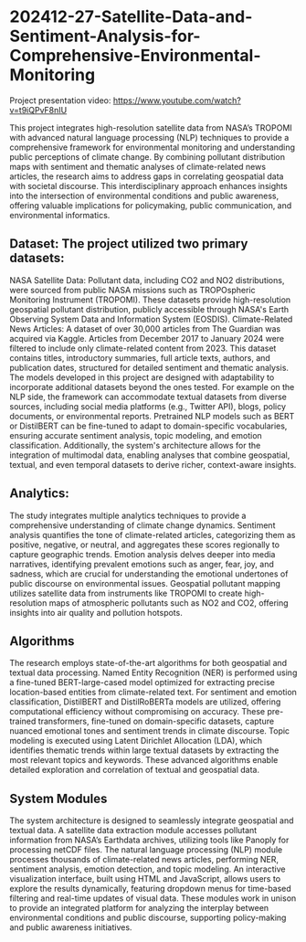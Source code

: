 # 202412-27-Satellite-Data-and-Sentiment-Analysis-for-Comprehensive-Environmental-Monitoring

Project presentation video: https://www.youtube.com/watch?v=t9iQPvF8nIU

This project integrates high-resolution satellite data from NASA’s TROPOMI with advanced natural language processing (NLP) techniques to provide a comprehensive framework for environmental monitoring and understanding public perceptions of climate change. By combining pollutant distribution maps with sentiment and thematic analyses of climate-related news articles, the research aims to address gaps in correlating geospatial data with societal discourse. This interdisciplinary approach enhances insights into the intersection of environmental conditions and public awareness, offering valuable implications for policymaking, public communication, and environmental informatics.

## Dataset: The project utilized two primary datasets:
NASA Satellite Data: Pollutant data, including CO2 and NO2 distributions, were sourced from public NASA missions such as TROPOspheric Monitoring Instrument (TROPOMI). These datasets provide high-resolution geospatial pollutant distribution, publicly accessible through NASA's Earth Observing System Data and Information System (EOSDIS).
Climate-Related News Articles: A dataset of over 30,000 articles from The Guardian was acquired via Kaggle. Articles from December 2017 to January 2024 were filtered to include only climate-related content from 2023. This dataset contains titles, introductory summaries, full article texts, authors, and publication dates, structured for detailed sentiment and thematic analysis.
The models developed in this project are designed with adaptability to incorporate additional datasets beyond the ones tested. For example on the NLP side, the framework can accommodate textual datasets from diverse sources, including social media platforms (e.g., Twitter API), blogs, policy documents, or environmental reports. Pretrained NLP models such as BERT or DistilBERT can be fine-tuned to adapt to domain-specific vocabularies, ensuring accurate sentiment analysis, topic modeling, and emotion classification. Additionally, the system's architecture allows for the integration of multimodal data, enabling analyses that combine geospatial, textual, and even temporal datasets to derive richer, context-aware insights.

## Analytics:
The study integrates multiple analytics techniques to provide a comprehensive understanding of climate change dynamics. Sentiment analysis quantifies the tone of climate-related articles, categorizing them as positive, negative, or neutral, and aggregates these scores regionally to capture geographic trends. Emotion analysis delves deeper into media narratives, identifying prevalent emotions such as anger, fear, joy, and sadness, which are crucial for understanding the emotional undertones of public discourse on environmental issues. Geospatial pollutant mapping utilizes satellite data from instruments like TROPOMI to create high-resolution maps of atmospheric pollutants such as NO2 and CO2, offering insights into air quality and pollution hotspots.

## Algorithms
The research employs state-of-the-art algorithms for both geospatial and textual data processing. Named Entity Recognition (NER) is performed using a fine-tuned BERT-large-cased model optimized for extracting precise location-based entities from climate-related text. For sentiment and emotion classification, DistilBERT and DistilRoBERTa models are utilized, offering computational efficiency without compromising on accuracy. These pre-trained transformers, fine-tuned on domain-specific datasets, capture nuanced emotional tones and sentiment trends in climate discourse. Topic modeling is executed using Latent Dirichlet Allocation (LDA), which identifies thematic trends within large textual datasets by extracting the most relevant topics and keywords. These advanced algorithms enable detailed exploration and correlation of textual and geospatial data.

## System Modules
The system architecture is designed to seamlessly integrate geospatial and textual data. A satellite data extraction module accesses pollutant information from NASA’s Earthdata archives, utilizing tools like Panoply for processing netCDF files. The natural language processing (NLP) module processes thousands of climate-related news articles, performing NER, sentiment analysis, emotion detection, and topic modeling. An interactive visualization interface, built using HTML and JavaScript, allows users to explore the results dynamically, featuring dropdown menus for time-based filtering and real-time updates of visual data. These modules work in unison to provide an integrated platform for analyzing the interplay between environmental conditions and public discourse, supporting policy-making and public awareness initiatives.
